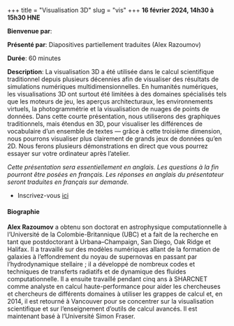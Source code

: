 +++
title = "Visualisation 3D"
slug = "vis"
+++
**16 février 2024, 14h30 à 15h30 HNE**

**Bienvenue par**: 

**Présenté par**: Diapositives partiellement traduites (Alex Razoumov)

**Durée**: 60 minutes

**Description**:
La visualisation 3D a été utilisée dans le calcul scientifique
traditionnel depuis plusieurs décennies afin de visualiser
des résultats de simulations numériques multidimensionnelles.
En humanités numériques, les visualisations 3D ont surtout été
limitées à des domaines spécialisés tels que les moteurs de jeu,
les aperçus architecturaux, les environnements virtuels, la
photogrammétrie et la visualisation de nuages de points de données.
Dans cette courte présentation, nous utiliserons des graphiques traditionnels,
mais étendus en 3D, pour visualiser les différences de vocabulaire
d’un ensemble de textes — grâce à cette troisième dimension, nous
pourrons visualiser plus clairement de grands jeux de données qu’en 2D.
Nous ferons plusieurs démonstrations en direct que vous
pourrez essayer sur votre ordinateur après l’atelier.

*Cette présentation sera essentiellement en anglais.
Les questions à la fin pourront être posées en français.
Les réponses en anglais du présentateur
seront traduites en français sur demande.*

* Inscrivez-vous [ici](https://docs.google.com/forms/d/e/1FAIpQLSfA-hrSIZrCyq7jeLJTDU_Nh9QA3UuhWhYTqvIkmfk-KDEDoQ/viewform)

#### Biographie

**Alex Razoumov** a obtenu son doctorat en astrophysique computationnelle à
l’Université de la Colombie-Britannique (UBC) et a fait de la recherche en
tant que postdoctorant à Urbana–Champaign, San Diego, Oak Ridge et Halifax.
Il a travaillé sur des modèles numériques allant de la formation
de galaxies à l’effondrement du noyau de supernovas en passant par
l’hydrodynamique stellaire ; il a développé de nombreux codes et techniques
de transferts radiatifs et de dynamique des fluides computationnelle.
Il a ensuite travaillé pendant cinq ans à SHARCNET comme analyste en
calcul haute-performance pour aider les chercheuses et chercheurs de
différents domaines à utiliser les grappes de calcul et, en 2014, il
est retourné à Vancouver pour se concentrer sur la visualisation
scientifique et sur l’enseignement d’outils de calcul avancés.
Il est maintenant basé à l’Université Simon Fraser.

